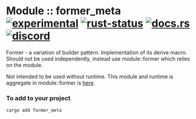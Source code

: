 # Module :: former_meta [![experimental](https://img.shields.io/badge/stability-experimental-orange.svg)](https://github.com/emersion/stability-badges#experimental) [![rust-status](https://github.com/Wandalen/wTools/actions/workflows/ModuleFormerMetaPush.yml/badge.svg)](https://github.com/Wandalen/wTools/actions/workflows/ModuleFormerMetaPush.yml) [![docs.rs](https://img.shields.io/docsrs/former_meta?color=e3e8f0&logo=docs.rs)](https://docs.rs/former_meta) [![discord](https://img.shields.io/discord/872391416519737405?color=e3e8f0&logo=discord&logoColor=e3e8f0)](https://discord.gg/JwTG6d2b)

Former - a variation of builder pattern. Implementation of its derive macro. Should not be used independently, instead use module::former which relies on the module.

Not intended to be used without runtime. This module and runtime is aggregate in module::former is [here](https://github.com/Wandalen/wTools/tree/master/module/rust/former).

### To add to your project

```sh
cargo add former_meta
```
